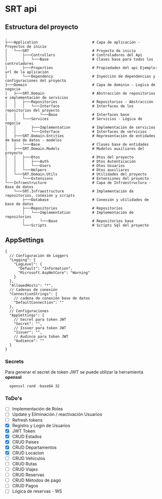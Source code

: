 # SRT api

## Estructura del proyecto

```
.
├───Application                         # Capa de aplicación - Proyectos de inicio
│   └───SRT                             # Proyecto de inicio
│       ├───Controllers                 # Controladores del Api
│       │   └───Base                    # Clases base para todos los controladores
│       ├───Properties                  # Propiedades del api Ejemplo: url de la aplicación
│       └───Dependency                  # Inyección de dependencias y configuraciones del proyecto
├───Domain                              # Capa de dominio - Logica de negocio
│   ├───SRT.Domain                      # Abstracción de repositorios e implementación de servicios
│   │   ├───Repositories                # Repositorios - Abstracción
│   │   │   └───Interface               # Interfaces de los repositorios del proyecto
│   │   │       └───Base                # Interfaces base
│   │   └───Services                    # Servicios - Lógica de negocio
│   │       ├───Implementation          # Implementación de servicios
│   │       └───Interface               # Interfaces de servicios
│   ├───SRT.Domain.Entities             # Representación de entidades de base de datos - modelos
│   │   └───Base                        # Clases base de entidades
│   ├───SRT.Domain.Models               # Modelos auxiliares del proyecto
│   │   ├───Dtos                        # Dtos del proyecto
│   │   │   ├───Auth                    # Dtos Autenticación
│   │   │   └───Users                   # Dtos Usuarios
│   │   └───Helpers                     # Dtos auxiliares
│   └───SRT.Domain.Utils                # Utilidades del proyecto
│       └───Extensions                  # Extensiones del proyecto
└───Infraestructure                     # Capa de Infraestructura - Base de datos
    └───SRT.Infraestructure             # Implementación de repositorios, conexión y scripts
        ├───Database                    # Conexión y utilidades de base de datos
        ├───Repositories                # Repositorios
        │   └───Implementation          # Implementación de repositorios
        │       └───Base                # Repositorios base
        └───Scripts                     # Scripts Sql del proyecto
```

## AppSettings

```json5
{
  // Configuración de Loggers
  "Logging": {
    "LogLevel": {
      "Default": "Information",
      "Microsoft.AspNetCore": "Warning"
    }
  },
  "AllowedHosts": "*",
  // Cadenas de conexión
  "ConnectionStrings": {
    // cadena de conexión base de datos
    "DefaultConnection": ""
  },
  // Configuraciones
  "AppSettings": {
    // Secret para token JWT
    "Secret": "",
    // Issuer para token JWT
    "Issuer": "",
    // Audince para token JWT
    "Audience": ""
  }
}
```

### Secrets

Para generar el secret de token JWT se puede utilizar la herramienta **openssl**

```shell
  openssl rand -base64 32
```

### ToDo's

- [ ] Implementación de Roles
- [ ] Update y Eliminación / reactivación Usuarios
- [ ] Refresh tokens
- [X] Registro y Login de Usuarios
- [X] JWT Token
- [X] CRUD Estados
- [X] CRUD Paises
- [X] CRUD Departamentos
- [X] CRUD Locacion
- [ ] CRUD Vehiculos
- [ ] CRUD Rutas
- [ ] CRUD Viajes
- [ ] CRUD Reservas
- [ ] CRUD Métodos de pago
- [ ] CRUD Pagos
- [ ] Lógica de reservas - WS
